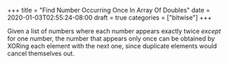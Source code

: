 +++
title = "Find Number Occurring Once In Array Of Doubles"
date = 2020-01-03T02:55:24-08:00
draft = true
categories = ["bitwise"]
+++

Given a list of numbers where each number appears exactly twice _except_ for one number, the number that appears only once can be obtained by XORing each element with the next one, since duplicate elements would cancel themselves out.
